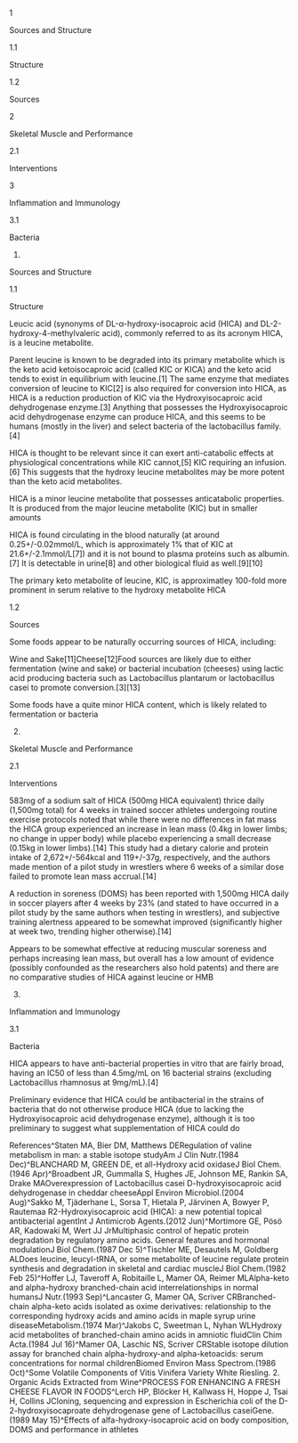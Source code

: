1

Sources and Structure

1.1

Structure

1.2

Sources

2

Skeletal Muscle and Performance

2.1

Interventions

3

Inflammation and Immunology

3.1

Bacteria

1.

Sources and Structure

1.1

Structure

Leucic acid (synonyms of DL\-α\-hydroxy\-isocaproic acid (HICA) and DL\-2\-hydroxy\-4\-methylvaleric acid), commonly referred to as its acronym HICA, is a leucine metabolite.

Parent leucine is known to be degraded into its primary metabolite which is the keto acid ketoisocaproic acid (called KIC or KICA) and the keto acid tends to exist in equilibrium with leucine.\[1] The same enzyme that mediates conversion of leucine to KIC\[2] is also required for conversion into HICA, as HICA is a reduction production of KIC via the Hydroxyisocaproic acid dehydrogenase enzyme.\[3] Anything that possesses the Hydroxyisocaproic acid dehydrogenase enzyme can produce HICA, and this seems to be humans (mostly in the liver) and select bacteria of the lactobacillus family.\[4]

HICA is thought to be relevant since it can exert anti\-catabolic effects at physiological concentrations while KIC cannot,\[5] KIC requiring an infusion.\[6] This suggests that the hydroxy leucine metabolites may be more potent than the keto acid metabolites.


HICA is a minor leucine metabolite that possesses anticatabolic properties. It is produced from the major leucine metabolite (KIC) but in smaller amounts


HICA is found circulating in the blood naturally (at around 0\.25\+/\-0\.02mmol/L, which is approximately 1% that of KIC at 21\.6\+/\-2\.1mmol/L\[7]) and it is not bound to plasma proteins such as albumin.\[7] It is detectable in urine\[8] and other biological fluid as well.\[9]\[10]


The primary keto metabolite of leucine, KIC, is approximatley 100\-fold more prominent in serum relative to the hydroxy metabolite HICA


1.2

Sources

Some foods appear to be naturally occurring sources of HICA, including:

Wine and Sake\[11]Cheese\[12]Food sources are likely due to either fermentation (wine and sake) or bacterial incubation (cheeses) using lactic acid producing bacteria such as Lactobacillus plantarum or lactobacillus casei to promote conversion.\[3]\[13]


Some foods have a quite minor HICA content, which is likely related to fermentation or bacteria


2.

Skeletal Muscle and Performance

2.1

Interventions

583mg of a sodium salt of HICA (500mg HICA equivalent) thrice daily (1,500mg total) for 4 weeks in trained soccer athletes undergoing routine exercise protocols noted that while there were no differences in fat mass the HICA group experienced an increase in lean mass (0\.4kg in lower limbs; no change in upper body) while placebo experiencing a small decrease (0\.15kg in lower limbs).\[14] This study had a dietary calorie and protein intake of 2,672\+/\-564kcal and 119\+/\-37g, respectively, and the authors made mention of a pilot study in wrestlers where 6 weeks of a similar dose failed to promote lean mass accrual.\[14]

A reduction in soreness (DOMS) has been reported with 1,500mg HICA daily in soccer players after 4 weeks by 23% (and stated to have occurred in a pilot study by the same authors when testing in wrestlers), and subjective training alertness appeared to be somewhat improved (significantly higher at week two, trending higher otherwise).\[14]


Appears to be somewhat effective at reducing muscular soreness and perhaps increasing lean mass, but overall has a low amount of evidence (possibly confounded as the researchers also hold patents) and there are no comparative studies of HICA against leucine or HMB


3.

Inflammation and Immunology

3.1

Bacteria

HICA appears to have anti\-bacterial properties in vitro that are fairly broad, having an IC50 of less than 4\.5mg/mL on 16 bacterial strains (excluding Lactobacillus rhamnosus at 9mg/mL).\[4]


Preliminary evidence that HICA could be antibacterial in the strains of bacteria that do not otherwise produce HICA (due to lacking the Hydroxyisocaproic acid dehydrogenase enzyme), although it is too preliminary to suggest what supplementation of HICA could do


References^Staten MA, Bier DM, Matthews DERegulation of valine metabolism in man: a stable isotope studyAm J Clin Nutr.(1984 Dec)^BLANCHARD M, GREEN DE, et all\-Hydroxy acid oxidaseJ Biol Chem.(1946 Apr)^Broadbent JR, Gummalla S, Hughes JE, Johnson ME, Rankin SA, Drake MAOverexpression of Lactobacillus casei D\-hydroxyisocaproic acid dehydrogenase in cheddar cheeseAppl Environ Microbiol.(2004 Aug)^Sakko M, Tjäderhane L, Sorsa T, Hietala P, Järvinen A, Bowyer P, Rautemaa R2\-Hydroxyisocaproic acid (HICA): a new potential topical antibacterial agentInt J Antimicrob Agents.(2012 Jun)^Mortimore GE, Pösö AR, Kadowaki M, Wert JJ JrMultiphasic control of hepatic protein degradation by regulatory amino acids. General features and hormonal modulationJ Biol Chem.(1987 Dec 5)^Tischler ME, Desautels M, Goldberg ALDoes leucine, leucyl\-tRNA, or some metabolite of leucine regulate protein synthesis and degradation in skeletal and cardiac muscleJ Biol Chem.(1982 Feb 25)^Hoffer LJ, Taveroff A, Robitaille L, Mamer OA, Reimer MLAlpha\-keto and alpha\-hydroxy branched\-chain acid interrelationships in normal humansJ Nutr.(1993 Sep)^Lancaster G, Mamer OA, Scriver CRBranched\-chain alpha\-keto acids isolated as oxime derivatives: relationship to the corresponding hydroxy acids and amino acids in maple syrup urine diseaseMetabolism.(1974 Mar)^Jakobs C, Sweetman L, Nyhan WLHydroxy acid metabolites of branched\-chain amino acids in amniotic fluidClin Chim Acta.(1984 Jul 16)^Mamer OA, Laschic NS, Scriver CRStable isotope dilution assay for branched chain alpha\-hydroxy\-and alpha\-ketoacids: serum concentrations for normal childrenBiomed Environ Mass Spectrom.(1986 Oct)^Some Volatile Components of Vitis Vinifera Variety White Riesling. 2\. Organic Acids Extracted from Wine^PROCESS FOR ENHANCING A FRESH CHEESE FLAVOR IN FOODS^Lerch HP, Blöcker H, Kallwass H, Hoppe J, Tsai H, Collins JCloning, sequencing and expression in Escherichia coli of the D\-2\-hydroxyisocaproate dehydrogenase gene of Lactobacillus caseiGene.(1989 May 15)^Effects of alfa\-hydroxy\-isocaproic acid on body composition, DOMS and performance in athletes